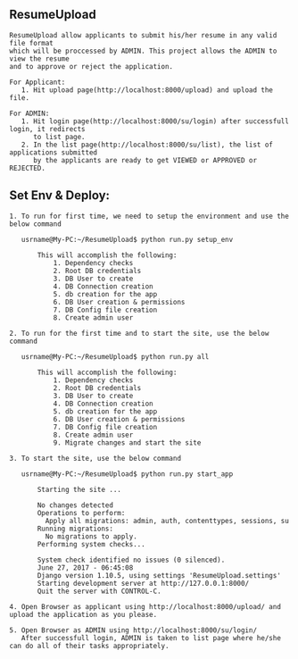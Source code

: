 ResumeUpload
------------

    ResumeUpload allow applicants to submit his/her resume in any valid file format
    which will be proccessed by ADMIN. This project allows the ADMIN to view the resume 
    and to approve or reject the application.

    For Applicant:
       1. Hit upload page(http://localhost:8000/upload) and upload the file.

    For ADMIN:
       1. Hit login page(http://localhost:8000/su/login) after successfull login, it redirects 
          to list page.
       2. In the list page(http://localhost:8000/su/list), the list of applications submitted 
          by the applicants are ready to get VIEWED or APPROVED or REJECTED.
 

Set Env & Deploy:
-----------------

    1. To run for first time, we need to setup the environment and use the below command

       usrname@My-PC:~/ResumeUpload$ python run.py setup_env

           This will accomplish the following:
               1. Dependency checks
               2. Root DB credentials
               3. DB User to create
               4. DB Connection creation
               5. db creation for the app
               6. DB User creation & permissions
               7. DB Config file creation
               8. Create admin user

    2. To run for the first time and to start the site, use the below command

       usrname@My-PC:~/ResumeUpload$ python run.py all

           This will accomplish the following:
               1. Dependency checks
               2. Root DB credentials
               3. DB User to create
               4. DB Connection creation
               5. db creation for the app
               6. DB User creation & permissions
               7. DB Config file creation
               8. Create admin user
               9. Migrate changes and start the site

    3. To start the site, use the below command

       usrname@My-PC:~/ResumeUpload$ python run.py start_app

           Starting the site ... 

           No changes detected
           Operations to perform:
             Apply all migrations: admin, auth, contenttypes, sessions, su
           Running migrations:
             No migrations to apply.
           Performing system checks...

           System check identified no issues (0 silenced).
           June 27, 2017 - 06:45:08
           Django version 1.10.5, using settings 'ResumeUpload.settings'
           Starting development server at http://127.0.0.1:8000/
           Quit the server with CONTROL-C.

    4. Open Browser as applicant using http://localhost:8000/upload/ and upload the application as you please.

    5. Open Browser as ADMIN using http://localhost:8000/su/login/
       After successfull login, ADMIN is taken to list page where he/she can do all of their tasks appropriately.






